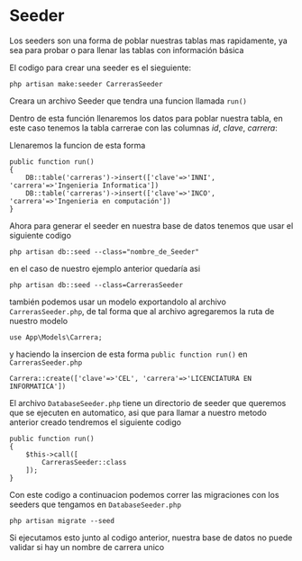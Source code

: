 # Seeder

Los seeders son una forma de poblar nuestras tablas mas rapidamente, ya sea para probar o para llenar las tablas con información básica

El codigo para crear una seeder es el sieguiente:
~~~
php artisan make:seeder CarrerasSeeder
~~~

Creara un archivo Seeder que tendra una funcion llamada  `run()`

Dentro de esta función llenaremos los datos para poblar nuestra tabla, en este caso tenemos la tabla carrerae con las columnas *id*, *clave*, *carrera*:

Llenaremos la funcion de esta forma

~~~
public function run()
{
    DB::table('carreras')->insert(['clave'=>'INNI', 'carrera'=>'Ingenieria Informatica'])
    DB::table('carreras')->insert(['clave'=>'INCO', 'carrera'=>'Ingenieria en computación'])
}
~~~

Ahora para generar el seeder en nuestra base de datos tenemos que usar el siguiente codigo
~~~
php artisan db::seed --class="nombre_de_Seeder"
~~~
en el caso de nuestro ejemplo anterior quedaría asi
~~~
php artisan db::seed --class=CarrerasSeeder
~~~
también podemos usar un modelo exportandolo al archivo `CarrerasSeeder.php`, de tal forma que al archivo agregaremos la ruta de nuestro modelo
~~~
use App\Models\Carrera;
~~~
y haciendo la insercion de esta forma
`public function run()` en `CarrerasSeeder.php`
~~~
Carrera::create(['clave'=>'CEL', 'carrera'=>'LICENCIATURA EN INFORMATICA'])
~~~
El archivo `DatabaseSeeder.php` tiene un directorio de seeder que queremos que se ejecuten en automatico, asi que para llamar a nuestro metodo anterior creado tendremos el siguiente codigo
~~~
public function run()
{
    $this->call([
        CarrerasSeeder::class
    ]);
}
~~~
Con este codigo a continuacion podemos correr las migraciones con los seeders que tengamos en `DatabaseSeeder.php`
~~~
php artisan migrate --seed
~~~

Si ejecutamos esto junto al codigo anterior, nuestra base de datos no puede validar si hay un nombre de carrera unico